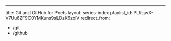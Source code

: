 ---
title: Git and GitHub for Poets
layout: series-index
playlist_id: PLRqwX-V7Uu6ZF9C0YMKuns9sLDzK6zoiV
redirect_from:
  - /git
  - /github
